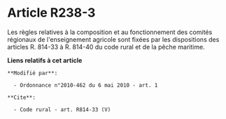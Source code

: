 # Article R238-3

Les règles relatives à la composition et au fonctionnement des comités régionaux de l'enseignement agricole sont fixées par
les dispositions des articles R. 814-33 à R. 814-40 du code rural et de la pêche maritime.

**Liens relatifs à cet article**

	**Modifié par**:

	  - Ordonnance n°2010-462 du 6 mai 2010 - art. 1

	**Cite**:

	  - Code rural - art. R814-33 (V)
